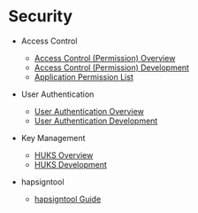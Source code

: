 # Security

- Access Control  
  - [Access Control (Permission) Overview](accesstoken-overview.md)
  - [Access Control (Permission) Development](accesstoken-guidelines.md)
  - [Application Permission List](permission-list.md)

- User Authentication
  - [User Authentication Overview](userauth-overview.md)
  - [User Authentication Development](userauth-guidelines.md)
  
- Key Management
  - [HUKS Overview](huks-overview.md)
  - [HUKS Development](huks-guidelines.md)
  
- hapsigntool  
  - [hapsigntool Guide](hapsigntool-guidelines.md)
  

